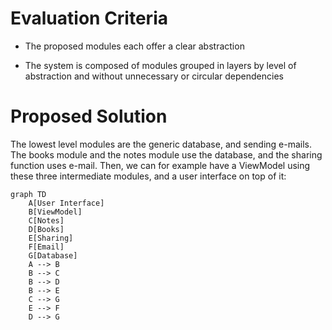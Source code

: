 # Evaluation Criteria

- The proposed modules each offer a clear abstraction

- The system is composed of modules grouped in layers by level of abstraction and without unnecessary or circular
  dependencies

# Proposed Solution

The lowest level modules are the generic database, and sending e-mails. The books module and the notes module use the
database, and the sharing function uses e-mail. Then, we can for example have a ViewModel using these three intermediate
modules, and a user interface on top of it:

```mermaid
graph TD
    A[User Interface]
    B[ViewModel]
    C[Notes]
    D[Books]
    E[Sharing]
    F[Email]
    G[Database]
    A --> B
    B --> C
    B --> D
    B --> E
    C --> G
    E --> F
    D --> G
```
